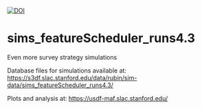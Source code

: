 [![DOI](https://zenodo.org/badge/932381737.svg)](https://doi.org/10.5281/zenodo.14920192)

# sims_featureScheduler_runs4.3
Even more survey strategy simulations

Database files for simulations available at:  https://s3df.slac.stanford.edu/data/rubin/sim-data/sims_featureScheduler_runs4.3/

Plots and analysis at: https://usdf-maf.slac.stanford.edu/

